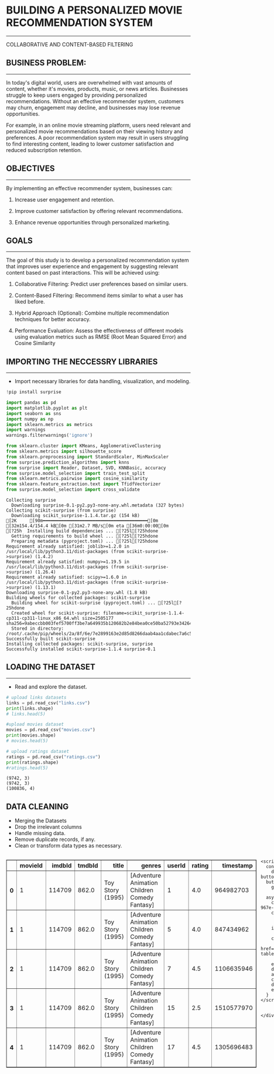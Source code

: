 # BUILDING A PERSONALIZED MOVIE RECOMMENDATION SYSTEM
---
COLLABORATIVE AND CONTENT-BASED FILTERING

## BUSINESS PROBLEM:
---


In today's digital world, users are overwhelmed with vast amounts of content, whether it's movies, products, music, or news articles. Businesses struggle to keep users engaged by providing personalized recommendations. Without an effective recommender system, customers may churn, engagement may decline, and businesses may lose revenue opportunities.


For example, in an online movie streaming platform, users need relevant and personalized movie recommendations based on their viewing history and preferences. A poor recommendation system may result in users struggling to find interesting content, leading to lower customer satisfaction and reduced subscription retention.

## OBJECTIVES
---


By implementing an effective recommender system, businesses can:

1. Increase user engagement and retention.

2. Improve customer satisfaction by offering relevant recommendations.

3. Enhance revenue opportunities through personalized marketing.



## GOALS
---

The goal of this study is to develop a personalized recommendation system that improves user experience and engagement by suggesting relevant content based on past interactions. This will be achieved using:

1. Collaborative Filtering: Predict user preferences based on similar users.

2. Content-Based Filtering: Recommend items similar to what a user has liked before.

3. Hybrid Approach (Optional): Combine multiple recommendation techniques for better accuracy.

4. Performance Evaluation: Assess the effectiveness of different models using evaluation metrics such as RMSE (Root Mean Squared Error) and Cosine Similarity

## IMPORTING THE NECCESSRY LIBRARIES
---

*  Import necessary libraries for data handling, visualization, and modeling.

```python
!pip install surprise

import pandas as pd
import matplotlib.pyplot as plt
import seaborn as sns
import numpy as np
import sklearn.metrics as metrics
import warnings
warnings.filterwarnings('ignore')

from sklearn.cluster import KMeans, AgglomerativeClustering
from sklearn.metrics import silhouette_score
from sklearn.preprocessing import StandardScaler, MinMaxScaler
from surprise.prediction_algorithms import knns
from surprise import Reader, Dataset, SVD, KNNBasic, accuracy
from surprise.model_selection import train_test_split
from sklearn.metrics.pairwise import cosine_similarity
from sklearn.feature_extraction.text import TfidfVectorizer
from surprise.model_selection import cross_validate
```

    Collecting surprise
      Downloading surprise-0.1-py2.py3-none-any.whl.metadata (327 bytes)
    Collecting scikit-surprise (from surprise)
      Downloading scikit_surprise-1.1.4.tar.gz (154 kB)
    [2K     [90m━━━━━━━━━━━━━━━━━━━━━━━━━━━━━━━━━━━━━━━━[0m [32m154.4/154.4 kB[0m [31m2.7 MB/s[0m eta [36m0:00:00[0m
    [?25h  Installing build dependencies ... [?25l[?25hdone
      Getting requirements to build wheel ... [?25l[?25hdone
      Preparing metadata (pyproject.toml) ... [?25l[?25hdone
    Requirement already satisfied: joblib>=1.2.0 in /usr/local/lib/python3.11/dist-packages (from scikit-surprise->surprise) (1.4.2)
    Requirement already satisfied: numpy>=1.19.5 in /usr/local/lib/python3.11/dist-packages (from scikit-surprise->surprise) (1.26.4)
    Requirement already satisfied: scipy>=1.6.0 in /usr/local/lib/python3.11/dist-packages (from scikit-surprise->surprise) (1.13.1)
    Downloading surprise-0.1-py2.py3-none-any.whl (1.8 kB)
    Building wheels for collected packages: scikit-surprise
      Building wheel for scikit-surprise (pyproject.toml) ... [?25l[?25hdone
      Created wheel for scikit-surprise: filename=scikit_surprise-1.1.4-cp311-cp311-linux_x86_64.whl size=2505177 sha256=9abeccbb003fef5700ff3be7a649935b120682b2e84bea0ce50ba52793e34264
      Stored in directory: /root/.cache/pip/wheels/2a/8f/6e/7e2899163e2d85d8266daab4aa1cdabec7a6c56f83c015b5af
    Successfully built scikit-surprise
    Installing collected packages: scikit-surprise, surprise
    Successfully installed scikit-surprise-1.1.4 surprise-0.1


## LOADING THE DATASET
---
*   Read and explore the dataset.



```python
# upload links datasets
links = pd.read_csv("links.csv")
print(links.shape)
# links.head(5)

#upload movies dataset
movies = pd.read_csv("movies.csv")
print(movies.shape)
# movies.head(5)

# upload ratings dataset
ratings = pd.read_csv("ratings.csv")
print(ratings.shape)
#ratings.head(5)

```

    (9742, 3)
    (9742, 3)
    (100836, 4)


## DATA CLEANING

*   Merging the Datasets
*   Drop the irrelevant columns
*   Handle missing data.
*   Remove duplicate records, if any.
*   Clean or transform data types as necessary.









  <div id="df-80172460-9415-4cec-967e-d6e28ce8ec9f" class="colab-df-container">
    <div>
<style scoped>
    .dataframe tbody tr th:only-of-type {
        vertical-align: middle;
    }

    .dataframe tbody tr th {
        vertical-align: top;
    }

    .dataframe thead th {
        text-align: right;
    }
</style>
<table border="1" class="dataframe">
  <thead>
    <tr style="text-align: right;">
      <th></th>
      <th>movieId</th>
      <th>imdbId</th>
      <th>tmdbId</th>
      <th>title</th>
      <th>genres</th>
      <th>userId</th>
      <th>rating</th>
      <th>timestamp</th>
    </tr>
  </thead>
  <tbody>
    <tr>
      <th>0</th>
      <td>1</td>
      <td>114709</td>
      <td>862.0</td>
      <td>Toy Story (1995)</td>
      <td>[Adventure Animation Children Comedy Fantasy]</td>
      <td>1</td>
      <td>4.0</td>
      <td>964982703</td>
    </tr>
    <tr>
      <th>1</th>
      <td>1</td>
      <td>114709</td>
      <td>862.0</td>
      <td>Toy Story (1995)</td>
      <td>[Adventure Animation Children Comedy Fantasy]</td>
      <td>5</td>
      <td>4.0</td>
      <td>847434962</td>
    </tr>
    <tr>
      <th>2</th>
      <td>1</td>
      <td>114709</td>
      <td>862.0</td>
      <td>Toy Story (1995)</td>
      <td>[Adventure Animation Children Comedy Fantasy]</td>
      <td>7</td>
      <td>4.5</td>
      <td>1106635946</td>
    </tr>
    <tr>
      <th>3</th>
      <td>1</td>
      <td>114709</td>
      <td>862.0</td>
      <td>Toy Story (1995)</td>
      <td>[Adventure Animation Children Comedy Fantasy]</td>
      <td>15</td>
      <td>2.5</td>
      <td>1510577970</td>
    </tr>
    <tr>
      <th>4</th>
      <td>1</td>
      <td>114709</td>
      <td>862.0</td>
      <td>Toy Story (1995)</td>
      <td>[Adventure Animation Children Comedy Fantasy]</td>
      <td>17</td>
      <td>4.5</td>
      <td>1305696483</td>
    </tr>
  </tbody>
</table>
</div>
    <div class="colab-df-buttons">

  <div class="colab-df-container">
    <button class="colab-df-convert" onclick="convertToInteractive('df-80172460-9415-4cec-967e-d6e28ce8ec9f')"
            title="Convert this dataframe to an interactive table."
            style="display:none;">

  <svg xmlns="http://www.w3.org/2000/svg" height="24px" viewBox="0 -960 960 960">
    <path d="M120-120v-720h720v720H120Zm60-500h600v-160H180v160Zm220 220h160v-160H400v160Zm0 220h160v-160H400v160ZM180-400h160v-160H180v160Zm440 0h160v-160H620v160ZM180-180h160v-160H180v160Zm440 0h160v-160H620v160Z"/>
  </svg>
    </button>

  <style>
    .colab-df-container {
      display:flex;
      gap: 12px;
    }

    .colab-df-convert {
      background-color: #E8F0FE;
      border: none;
      border-radius: 50%;
      cursor: pointer;
      display: none;
      fill: #1967D2;
      height: 32px;
      padding: 0 0 0 0;
      width: 32px;
    }

    .colab-df-convert:hover {
      background-color: #E2EBFA;
      box-shadow: 0px 1px 2px rgba(60, 64, 67, 0.3), 0px 1px 3px 1px rgba(60, 64, 67, 0.15);
      fill: #174EA6;
    }

    .colab-df-buttons div {
      margin-bottom: 4px;
    }

    [theme=dark] .colab-df-convert {
      background-color: #3B4455;
      fill: #D2E3FC;
    }

    [theme=dark] .colab-df-convert:hover {
      background-color: #434B5C;
      box-shadow: 0px 1px 3px 1px rgba(0, 0, 0, 0.15);
      filter: drop-shadow(0px 1px 2px rgba(0, 0, 0, 0.3));
      fill: #FFFFFF;
    }
  </style>

    <script>
      const buttonEl =
        document.querySelector('#df-80172460-9415-4cec-967e-d6e28ce8ec9f button.colab-df-convert');
      buttonEl.style.display =
        google.colab.kernel.accessAllowed ? 'block' : 'none';

      async function convertToInteractive(key) {
        const element = document.querySelector('#df-80172460-9415-4cec-967e-d6e28ce8ec9f');
        const dataTable =
          await google.colab.kernel.invokeFunction('convertToInteractive',
                                                    [key], {});
        if (!dataTable) return;

        const docLinkHtml = 'Like what you see? Visit the ' +
          '<a target="_blank" href=https://colab.research.google.com/notebooks/data_table.ipynb>data table notebook</a>'
          + ' to learn more about interactive tables.';
        element.innerHTML = '';
        dataTable['output_type'] = 'display_data';
        await google.colab.output.renderOutput(dataTable, element);
        const docLink = document.createElement('div');
        docLink.innerHTML = docLinkHtml;
        element.appendChild(docLink);
      }
    </script>
  </div>


<div id="df-dd83704b-1a71-4ee9-b32b-d84487e41935">
  <button class="colab-df-quickchart" onclick="quickchart('df-dd83704b-1a71-4ee9-b32b-d84487e41935')"
            title="Suggest charts"
            style="display:none;">

<svg xmlns="http://www.w3.org/2000/svg" height="24px"viewBox="0 0 24 24"
     width="24px">
    <g>
        <path d="M19 3H5c-1.1 0-2 .9-2 2v14c0 1.1.9 2 2 2h14c1.1 0 2-.9 2-2V5c0-1.1-.9-2-2-2zM9 17H7v-7h2v7zm4 0h-2V7h2v10zm4 0h-2v-4h2v4z"/>
    </g>
</svg>
  </button>

<style>
  .colab-df-quickchart {
      --bg-color: #E8F0FE;
      --fill-color: #1967D2;
      --hover-bg-color: #E2EBFA;
      --hover-fill-color: #174EA6;
      --disabled-fill-color: #AAA;
      --disabled-bg-color: #DDD;
  }

  [theme=dark] .colab-df-quickchart {
      --bg-color: #3B4455;
      --fill-color: #D2E3FC;
      --hover-bg-color: #434B5C;
      --hover-fill-color: #FFFFFF;
      --disabled-bg-color: #3B4455;
      --disabled-fill-color: #666;
  }

  .colab-df-quickchart {
    background-color: var(--bg-color);
    border: none;
    border-radius: 50%;
    cursor: pointer;
    display: none;
    fill: var(--fill-color);
    height: 32px;
    padding: 0;
    width: 32px;
  }

  .colab-df-quickchart:hover {
    background-color: var(--hover-bg-color);
    box-shadow: 0 1px 2px rgba(60, 64, 67, 0.3), 0 1px 3px 1px rgba(60, 64, 67, 0.15);
    fill: var(--button-hover-fill-color);
  }

  .colab-df-quickchart-complete:disabled,
  .colab-df-quickchart-complete:disabled:hover {
    background-color: var(--disabled-bg-color);
    fill: var(--disabled-fill-color);
    box-shadow: none;
  }

  .colab-df-spinner {
    border: 2px solid var(--fill-color);
    border-color: transparent;
    border-bottom-color: var(--fill-color);
    animation:
      spin 1s steps(1) infinite;
  }

  @keyframes spin {
    0% {
      border-color: transparent;
      border-bottom-color: var(--fill-color);
      border-left-color: var(--fill-color);
    }
    20% {
      border-color: transparent;
      border-left-color: var(--fill-color);
      border-top-color: var(--fill-color);
    }
    30% {
      border-color: transparent;
      border-left-color: var(--fill-color);
      border-top-color: var(--fill-color);
      border-right-color: var(--fill-color);
    }
    40% {
      border-color: transparent;
      border-right-color: var(--fill-color);
      border-top-color: var(--fill-color);
    }
    60% {
      border-color: transparent;
      border-right-color: var(--fill-color);
    }
    80% {
      border-color: transparent;
      border-right-color: var(--fill-color);
      border-bottom-color: var(--fill-color);
    }
    90% {
      border-color: transparent;
      border-bottom-color: var(--fill-color);
    }
  }
</style>

  <script>
    async function quickchart(key) {
      const quickchartButtonEl =
        document.querySelector('#' + key + ' button');
      quickchartButtonEl.disabled = true;  // To prevent multiple clicks.
      quickchartButtonEl.classList.add('colab-df-spinner');
      try {
        const charts = await google.colab.kernel.invokeFunction(
            'suggestCharts', [key], {});
      } catch (error) {
        console.error('Error during call to suggestCharts:', error);
      }
      quickchartButtonEl.classList.remove('colab-df-spinner');
      quickchartButtonEl.classList.add('colab-df-quickchart-complete');
    }
    (() => {
      let quickchartButtonEl =
        document.querySelector('#df-dd83704b-1a71-4ee9-b32b-d84487e41935 button');
      quickchartButtonEl.style.display =
        google.colab.kernel.accessAllowed ? 'block' : 'none';
    })();
  </script>
</div>

    </div>
  </div>





```python
# drop columns
links_movies_ratings.drop(["imdbId", "tmdbId", "timestamp"], axis=1, inplace=True)
links_movies_ratings.head(5)
```





  <div id="df-def3bdc1-0dca-4d99-8d5b-1c2a7177ff9e" class="colab-df-container">
    <div>
<style scoped>
    .dataframe tbody tr th:only-of-type {
        vertical-align: middle;
    }

    .dataframe tbody tr th {
        vertical-align: top;
    }

    .dataframe thead th {
        text-align: right;
    }
</style>
<table border="1" class="dataframe">
  <thead>
    <tr style="text-align: right;">
      <th></th>
      <th>movieId</th>
      <th>title</th>
      <th>genres</th>
      <th>userId</th>
      <th>rating</th>
    </tr>
  </thead>
  <tbody>
    <tr>
      <th>0</th>
      <td>1</td>
      <td>Toy Story (1995)</td>
      <td>[Adventure Animation Children Comedy Fantasy]</td>
      <td>1</td>
      <td>4.0</td>
    </tr>
    <tr>
      <th>1</th>
      <td>1</td>
      <td>Toy Story (1995)</td>
      <td>[Adventure Animation Children Comedy Fantasy]</td>
      <td>5</td>
      <td>4.0</td>
    </tr>
    <tr>
      <th>2</th>
      <td>1</td>
      <td>Toy Story (1995)</td>
      <td>[Adventure Animation Children Comedy Fantasy]</td>
      <td>7</td>
      <td>4.5</td>
    </tr>
    <tr>
      <th>3</th>
      <td>1</td>
      <td>Toy Story (1995)</td>
      <td>[Adventure Animation Children Comedy Fantasy]</td>
      <td>15</td>
      <td>2.5</td>
    </tr>
    <tr>
      <th>4</th>
      <td>1</td>
      <td>Toy Story (1995)</td>
      <td>[Adventure Animation Children Comedy Fantasy]</td>
      <td>17</td>
      <td>4.5</td>
    </tr>
  </tbody>
</table>
</div>
    <div class="colab-df-buttons">

  <div class="colab-df-container">
    <button class="colab-df-convert" onclick="convertToInteractive('df-def3bdc1-0dca-4d99-8d5b-1c2a7177ff9e')"
            title="Convert this dataframe to an interactive table."
            style="display:none;">

  <svg xmlns="http://www.w3.org/2000/svg" height="24px" viewBox="0 -960 960 960">
    <path d="M120-120v-720h720v720H120Zm60-500h600v-160H180v160Zm220 220h160v-160H400v160Zm0 220h160v-160H400v160ZM180-400h160v-160H180v160Zm440 0h160v-160H620v160ZM180-180h160v-160H180v160Zm440 0h160v-160H620v160Z"/>
  </svg>
    </button>

  <style>
    .colab-df-container {
      display:flex;
      gap: 12px;
    }

    .colab-df-convert {
      background-color: #E8F0FE;
      border: none;
      border-radius: 50%;
      cursor: pointer;
      display: none;
      fill: #1967D2;
      height: 32px;
      padding: 0 0 0 0;
      width: 32px;
    }

    .colab-df-convert:hover {
      background-color: #E2EBFA;
      box-shadow: 0px 1px 2px rgba(60, 64, 67, 0.3), 0px 1px 3px 1px rgba(60, 64, 67, 0.15);
      fill: #174EA6;
    }

    .colab-df-buttons div {
      margin-bottom: 4px;
    }

    [theme=dark] .colab-df-convert {
      background-color: #3B4455;
      fill: #D2E3FC;
    }

    [theme=dark] .colab-df-convert:hover {
      background-color: #434B5C;
      box-shadow: 0px 1px 3px 1px rgba(0, 0, 0, 0.15);
      filter: drop-shadow(0px 1px 2px rgba(0, 0, 0, 0.3));
      fill: #FFFFFF;
    }
  </style>

    <script>
      const buttonEl =
        document.querySelector('#df-def3bdc1-0dca-4d99-8d5b-1c2a7177ff9e button.colab-df-convert');
      buttonEl.style.display =
        google.colab.kernel.accessAllowed ? 'block' : 'none';

      async function convertToInteractive(key) {
        const element = document.querySelector('#df-def3bdc1-0dca-4d99-8d5b-1c2a7177ff9e');
        const dataTable =
          await google.colab.kernel.invokeFunction('convertToInteractive',
                                                    [key], {});
        if (!dataTable) return;

        const docLinkHtml = 'Like what you see? Visit the ' +
          '<a target="_blank" href=https://colab.research.google.com/notebooks/data_table.ipynb>data table notebook</a>'
          + ' to learn more about interactive tables.';
        element.innerHTML = '';
        dataTable['output_type'] = 'display_data';
        await google.colab.output.renderOutput(dataTable, element);
        const docLink = document.createElement('div');
        docLink.innerHTML = docLinkHtml;
        element.appendChild(docLink);
      }
    </script>
  </div>


<div id="df-0b810c3c-c900-4255-8c2e-05a25d5690f5">
  <button class="colab-df-quickchart" onclick="quickchart('df-0b810c3c-c900-4255-8c2e-05a25d5690f5')"
            title="Suggest charts"
            style="display:none;">

<svg xmlns="http://www.w3.org/2000/svg" height="24px"viewBox="0 0 24 24"
     width="24px">
    <g>
        <path d="M19 3H5c-1.1 0-2 .9-2 2v14c0 1.1.9 2 2 2h14c1.1 0 2-.9 2-2V5c0-1.1-.9-2-2-2zM9 17H7v-7h2v7zm4 0h-2V7h2v10zm4 0h-2v-4h2v4z"/>
    </g>
</svg>
  </button>

<style>
  .colab-df-quickchart {
      --bg-color: #E8F0FE;
      --fill-color: #1967D2;
      --hover-bg-color: #E2EBFA;
      --hover-fill-color: #174EA6;
      --disabled-fill-color: #AAA;
      --disabled-bg-color: #DDD;
  }

  [theme=dark] .colab-df-quickchart {
      --bg-color: #3B4455;
      --fill-color: #D2E3FC;
      --hover-bg-color: #434B5C;
      --hover-fill-color: #FFFFFF;
      --disabled-bg-color: #3B4455;
      --disabled-fill-color: #666;
  }

  .colab-df-quickchart {
    background-color: var(--bg-color);
    border: none;
    border-radius: 50%;
    cursor: pointer;
    display: none;
    fill: var(--fill-color);
    height: 32px;
    padding: 0;
    width: 32px;
  }

  .colab-df-quickchart:hover {
    background-color: var(--hover-bg-color);
    box-shadow: 0 1px 2px rgba(60, 64, 67, 0.3), 0 1px 3px 1px rgba(60, 64, 67, 0.15);
    fill: var(--button-hover-fill-color);
  }

  .colab-df-quickchart-complete:disabled,
  .colab-df-quickchart-complete:disabled:hover {
    background-color: var(--disabled-bg-color);
    fill: var(--disabled-fill-color);
    box-shadow: none;
  }

  .colab-df-spinner {
    border: 2px solid var(--fill-color);
    border-color: transparent;
    border-bottom-color: var(--fill-color);
    animation:
      spin 1s steps(1) infinite;
  }

  @keyframes spin {
    0% {
      border-color: transparent;
      border-bottom-color: var(--fill-color);
      border-left-color: var(--fill-color);
    }
    20% {
      border-color: transparent;
      border-left-color: var(--fill-color);
      border-top-color: var(--fill-color);
    }
    30% {
      border-color: transparent;
      border-left-color: var(--fill-color);
      border-top-color: var(--fill-color);
      border-right-color: var(--fill-color);
    }
    40% {
      border-color: transparent;
      border-right-color: var(--fill-color);
      border-top-color: var(--fill-color);
    }
    60% {
      border-color: transparent;
      border-right-color: var(--fill-color);
    }
    80% {
      border-color: transparent;
      border-right-color: var(--fill-color);
      border-bottom-color: var(--fill-color);
    }
    90% {
      border-color: transparent;
      border-bottom-color: var(--fill-color);
    }
  }
</style>

  <script>
    async function quickchart(key) {
      const quickchartButtonEl =
        document.querySelector('#' + key + ' button');
      quickchartButtonEl.disabled = true;  // To prevent multiple clicks.
      quickchartButtonEl.classList.add('colab-df-spinner');
      try {
        const charts = await google.colab.kernel.invokeFunction(
            'suggestCharts', [key], {});
      } catch (error) {
        console.error('Error during call to suggestCharts:', error);
      }
      quickchartButtonEl.classList.remove('colab-df-spinner');
      quickchartButtonEl.classList.add('colab-df-quickchart-complete');
    }
    (() => {
      let quickchartButtonEl =
        document.querySelector('#df-0b810c3c-c900-4255-8c2e-05a25d5690f5 button');
      quickchartButtonEl.style.display =
        google.colab.kernel.accessAllowed ? 'block' : 'none';
    })();
  </script>
</div>

    </div>
  </div>





```python
# handle missing value
links_movies_ratings.dropna(inplace=True)
links_movies_ratings.isnull().sum()
```




<div>
<style scoped>
    .dataframe tbody tr th:only-of-type {
        vertical-align: middle;
    }

    .dataframe tbody tr th {
        vertical-align: top;
    }

    .dataframe thead th {
        text-align: right;
    }
</style>
<table border="1" class="dataframe">
  <thead>
    <tr style="text-align: right;">
      <th></th>
      <th>0</th>
    </tr>
  </thead>
  <tbody>
    <tr>
      <th>movieId</th>
      <td>0</td>
    </tr>
    <tr>
      <th>title</th>
      <td>0</td>
    </tr>
    <tr>
      <th>genres</th>
      <td>0</td>
    </tr>
    <tr>
      <th>userId</th>
      <td>0</td>
    </tr>
    <tr>
      <th>rating</th>
      <td>0</td>
    </tr>
  </tbody>
</table>
</div><br><label><b>dtype:</b> int64</label>



## DATA PREPROSSESSING

> This is conducted in order to transform raw data into a structured format suitable for machine learning models.

*   Extracting year from movie titles.
*   Converting Data into Model-Specific Format
*   Splitting Data for Training & Testing







```python
# Extract year from movie title
links_movies_ratings['year'] = links_movies_ratings['title'].str.extract(r'\((\d{4})\)').astype(float)

# Remove the year from the title column
links_movies_ratings['title'] = links_movies_ratings['title'].str.replace(r'\s*\(\d{4}\)', '', regex=True)

# Display the updated dataframe
links_movies_ratings.head()

```





  <div id="df-40a32790-e9d2-49c2-b6ea-0865e3604c29" class="colab-df-container">
    <div>
<style scoped>
    .dataframe tbody tr th:only-of-type {
        vertical-align: middle;
    }

    .dataframe tbody tr th {
        vertical-align: top;
    }

    .dataframe thead th {
        text-align: right;
    }
</style>
<table border="1" class="dataframe">
  <thead>
    <tr style="text-align: right;">
      <th></th>
      <th>movieId</th>
      <th>title</th>
      <th>genres</th>
      <th>userId</th>
      <th>rating</th>
      <th>year</th>
    </tr>
  </thead>
  <tbody>
    <tr>
      <th>0</th>
      <td>1</td>
      <td>Toy Story</td>
      <td>[Adventure Animation Children Comedy Fantasy]</td>
      <td>1</td>
      <td>4.0</td>
      <td>1995.0</td>
    </tr>
    <tr>
      <th>1</th>
      <td>1</td>
      <td>Toy Story</td>
      <td>[Adventure Animation Children Comedy Fantasy]</td>
      <td>5</td>
      <td>4.0</td>
      <td>1995.0</td>
    </tr>
    <tr>
      <th>2</th>
      <td>1</td>
      <td>Toy Story</td>
      <td>[Adventure Animation Children Comedy Fantasy]</td>
      <td>7</td>
      <td>4.5</td>
      <td>1995.0</td>
    </tr>
    <tr>
      <th>3</th>
      <td>1</td>
      <td>Toy Story</td>
      <td>[Adventure Animation Children Comedy Fantasy]</td>
      <td>15</td>
      <td>2.5</td>
      <td>1995.0</td>
    </tr>
    <tr>
      <th>4</th>
      <td>1</td>
      <td>Toy Story</td>
      <td>[Adventure Animation Children Comedy Fantasy]</td>
      <td>17</td>
      <td>4.5</td>
      <td>1995.0</td>
    </tr>
  </tbody>
</table>
</div>
    <div class="colab-df-buttons">

  <div class="colab-df-container">
    <button class="colab-df-convert" onclick="convertToInteractive('df-40a32790-e9d2-49c2-b6ea-0865e3604c29')"
            title="Convert this dataframe to an interactive table."
            style="display:none;">

  <svg xmlns="http://www.w3.org/2000/svg" height="24px" viewBox="0 -960 960 960">
    <path d="M120-120v-720h720v720H120Zm60-500h600v-160H180v160Zm220 220h160v-160H400v160Zm0 220h160v-160H400v160ZM180-400h160v-160H180v160Zm440 0h160v-160H620v160ZM180-180h160v-160H180v160Zm440 0h160v-160H620v160Z"/>
  </svg>
    </button>

  <style>
    .colab-df-container {
      display:flex;
      gap: 12px;
    }

    .colab-df-convert {
      background-color: #E8F0FE;
      border: none;
      border-radius: 50%;
      cursor: pointer;
      display: none;
      fill: #1967D2;
      height: 32px;
      padding: 0 0 0 0;
      width: 32px;
    }

    .colab-df-convert:hover {
      background-color: #E2EBFA;
      box-shadow: 0px 1px 2px rgba(60, 64, 67, 0.3), 0px 1px 3px 1px rgba(60, 64, 67, 0.15);
      fill: #174EA6;
    }

    .colab-df-buttons div {
      margin-bottom: 4px;
    }

    [theme=dark] .colab-df-convert {
      background-color: #3B4455;
      fill: #D2E3FC;
    }

    [theme=dark] .colab-df-convert:hover {
      background-color: #434B5C;
      box-shadow: 0px 1px 3px 1px rgba(0, 0, 0, 0.15);
      filter: drop-shadow(0px 1px 2px rgba(0, 0, 0, 0.3));
      fill: #FFFFFF;
    }
  </style>

    <script>
      const buttonEl =
        document.querySelector('#df-40a32790-e9d2-49c2-b6ea-0865e3604c29 button.colab-df-convert');
      buttonEl.style.display =
        google.colab.kernel.accessAllowed ? 'block' : 'none';

      async function convertToInteractive(key) {
        const element = document.querySelector('#df-40a32790-e9d2-49c2-b6ea-0865e3604c29');
        const dataTable =
          await google.colab.kernel.invokeFunction('convertToInteractive',
                                                    [key], {});
        if (!dataTable) return;

        const docLinkHtml = 'Like what you see? Visit the ' +
          '<a target="_blank" href=https://colab.research.google.com/notebooks/data_table.ipynb>data table notebook</a>'
          + ' to learn more about interactive tables.';
        element.innerHTML = '';
        dataTable['output_type'] = 'display_data';
        await google.colab.output.renderOutput(dataTable, element);
        const docLink = document.createElement('div');
        docLink.innerHTML = docLinkHtml;
        element.appendChild(docLink);
      }
    </script>
  </div>


<div id="df-a4f48d6d-ed8b-45cc-86d4-80dda76b3bb4">
  <button class="colab-df-quickchart" onclick="quickchart('df-a4f48d6d-ed8b-45cc-86d4-80dda76b3bb4')"
            title="Suggest charts"
            style="display:none;">

<svg xmlns="http://www.w3.org/2000/svg" height="24px"viewBox="0 0 24 24"
     width="24px">
    <g>
        <path d="M19 3H5c-1.1 0-2 .9-2 2v14c0 1.1.9 2 2 2h14c1.1 0 2-.9 2-2V5c0-1.1-.9-2-2-2zM9 17H7v-7h2v7zm4 0h-2V7h2v10zm4 0h-2v-4h2v4z"/>
    </g>
</svg>
  </button>

<style>
  .colab-df-quickchart {
      --bg-color: #E8F0FE;
      --fill-color: #1967D2;
      --hover-bg-color: #E2EBFA;
      --hover-fill-color: #174EA6;
      --disabled-fill-color: #AAA;
      --disabled-bg-color: #DDD;
  }

  [theme=dark] .colab-df-quickchart {
      --bg-color: #3B4455;
      --fill-color: #D2E3FC;
      --hover-bg-color: #434B5C;
      --hover-fill-color: #FFFFFF;
      --disabled-bg-color: #3B4455;
      --disabled-fill-color: #666;
  }

  .colab-df-quickchart {
    background-color: var(--bg-color);
    border: none;
    border-radius: 50%;
    cursor: pointer;
    display: none;
    fill: var(--fill-color);
    height: 32px;
    padding: 0;
    width: 32px;
  }

  .colab-df-quickchart:hover {
    background-color: var(--hover-bg-color);
    box-shadow: 0 1px 2px rgba(60, 64, 67, 0.3), 0 1px 3px 1px rgba(60, 64, 67, 0.15);
    fill: var(--button-hover-fill-color);
  }

  .colab-df-quickchart-complete:disabled,
  .colab-df-quickchart-complete:disabled:hover {
    background-color: var(--disabled-bg-color);
    fill: var(--disabled-fill-color);
    box-shadow: none;
  }

  .colab-df-spinner {
    border: 2px solid var(--fill-color);
    border-color: transparent;
    border-bottom-color: var(--fill-color);
    animation:
      spin 1s steps(1) infinite;
  }

  @keyframes spin {
    0% {
      border-color: transparent;
      border-bottom-color: var(--fill-color);
      border-left-color: var(--fill-color);
    }
    20% {
      border-color: transparent;
      border-left-color: var(--fill-color);
      border-top-color: var(--fill-color);
    }
    30% {
      border-color: transparent;
      border-left-color: var(--fill-color);
      border-top-color: var(--fill-color);
      border-right-color: var(--fill-color);
    }
    40% {
      border-color: transparent;
      border-right-color: var(--fill-color);
      border-top-color: var(--fill-color);
    }
    60% {
      border-color: transparent;
      border-right-color: var(--fill-color);
    }
    80% {
      border-color: transparent;
      border-right-color: var(--fill-color);
      border-bottom-color: var(--fill-color);
    }
    90% {
      border-color: transparent;
      border-bottom-color: var(--fill-color);
    }
  }
</style>

  <script>
    async function quickchart(key) {
      const quickchartButtonEl =
        document.querySelector('#' + key + ' button');
      quickchartButtonEl.disabled = true;  // To prevent multiple clicks.
      quickchartButtonEl.classList.add('colab-df-spinner');
      try {
        const charts = await google.colab.kernel.invokeFunction(
            'suggestCharts', [key], {});
      } catch (error) {
        console.error('Error during call to suggestCharts:', error);
      }
      quickchartButtonEl.classList.remove('colab-df-spinner');
      quickchartButtonEl.classList.add('colab-df-quickchart-complete');
    }
    (() => {
      let quickchartButtonEl =
        document.querySelector('#df-a4f48d6d-ed8b-45cc-86d4-80dda76b3bb4 button');
      quickchartButtonEl.style.display =
        google.colab.kernel.accessAllowed ? 'block' : 'none';
    })();
  </script>
</div>

    </div>
  </div>




Pipeline


```python
# Data Preprocessing Pipeline
def preprocess_movies(movies_df):
    links_movies_ratings['genres'] = links_movies_ratings['genres'].str.replace('|', ' ')
    vectorizer = TfidfVectorizer(stop_words='english')
    genre_matrix = vectorizer.fit_transform(links_movies_ratings['genres'])
    return genre_matrix

movies_tfidf_matrix = preprocess_movies(movies)
print(movies_tfidf_matrix.shape)
print(" ")
print("There are 9742 movies in the dataset.")
print("There are 23 unique genre-related words in the dataset (after processing).")
```


    ---------------------------------------------------------------------------

    AttributeError                            Traceback (most recent call last)

    <ipython-input-90-653a5c4a30cc> in <cell line: 0>()
          6     return genre_matrix
          7 
    ----> 8 movies_tfidf_matrix = preprocess_movies(movies)
          9 print(movies_tfidf_matrix.shape)
         10 print(" ")


    <ipython-input-90-653a5c4a30cc> in preprocess_movies(movies_df)
          3     links_movies_ratings['genres'] = links_movies_ratings['genres'].str.replace('|', ' ')
          4     vectorizer = TfidfVectorizer(stop_words='english')
    ----> 5     genre_matrix = vectorizer.fit_transform(links_movies_ratings['genres'])
          6     return genre_matrix
          7 


    /usr/local/lib/python3.11/dist-packages/sklearn/feature_extraction/text.py in fit_transform(self, raw_documents, y)
       2102             sublinear_tf=self.sublinear_tf,
       2103         )
    -> 2104         X = super().fit_transform(raw_documents)
       2105         self._tfidf.fit(X)
       2106         # X is already a transformed view of raw_documents so


    /usr/local/lib/python3.11/dist-packages/sklearn/base.py in wrapper(estimator, *args, **kwargs)
       1387                 )
       1388             ):
    -> 1389                 return fit_method(estimator, *args, **kwargs)
       1390 
       1391         return wrapper


    /usr/local/lib/python3.11/dist-packages/sklearn/feature_extraction/text.py in fit_transform(self, raw_documents, y)
       1374                     break
       1375 
    -> 1376         vocabulary, X = self._count_vocab(raw_documents, self.fixed_vocabulary_)
       1377 
       1378         if self.binary:


    /usr/local/lib/python3.11/dist-packages/sklearn/feature_extraction/text.py in _count_vocab(self, raw_documents, fixed_vocab)
       1261         for doc in raw_documents:
       1262             feature_counter = {}
    -> 1263             for feature in analyze(doc):
       1264                 try:
       1265                     feature_idx = vocabulary[feature]


    /usr/local/lib/python3.11/dist-packages/sklearn/feature_extraction/text.py in _analyze(doc, analyzer, tokenizer, ngrams, preprocessor, decoder, stop_words)
        102     else:
        103         if preprocessor is not None:
    --> 104             doc = preprocessor(doc)
        105         if tokenizer is not None:
        106             doc = tokenizer(doc)


    /usr/local/lib/python3.11/dist-packages/sklearn/feature_extraction/text.py in _preprocess(doc, accent_function, lower)
         60     """
         61     if lower:
    ---> 62         doc = doc.lower()
         63     if accent_function is not None:
         64         doc = accent_function(doc)


    AttributeError: 'float' object has no attribute 'lower'


Split and Train the Data


```python
# Split the dataset into training and testing set
trainset, testset = train_test_split(data, test_size=0.25, random_state=42)
```

## EXPLORATORY DATA ANALYSIS (EDA)

*   Basic statistics.
*   Data visualization.



###  1.Rating


```python
# EDA for rating: plot histogram
plt.figure(figsize=(8, 6))
sns.histplot(links_movies_ratings['rating'], bins=20, kde=True)
plt.title('Distribution of Ratings')
plt.xlabel('Rating')
plt.ylabel('Count')
plt.show()
```


    
![png](output_18_0.png)
    


**EXPLANATION**

> The Histogram shows that majority of the movies are rated 4 while very few had a rating of 1.


> The distribution is skewed towards higher ratings, with the highest frequency at Rating 4.

> As the ratings increase from 1 to 5, the number of counts increases too, showing that more movies received higher ratings.


> This pattern suggests that, in this dataset, movies are more likely to receive higher ratings than lower ones.














### 2.Genre:


```python
# Each movie can have multiple genres separated by '|'. We need to split them.

# Create a copy of the dataframe to explode genres
df_genre = links_movies_ratings.copy()
# Replace '(no genres listed)' with NaN maybe
# Split genres by '|'
df_genre['genres'] = df_genre['genres'].fillna('')
df_genre = df_genre.assign(genre = df_genre['genres'].str.split('\|'))


# Explode to have one genre per row
df_exploded = df_genre.explode('genre')

# Count per genre overall
genre_counts = df_exploded['genre'].value_counts().reset_index()
genre_counts.columns = ['genre', 'count']

# Plot genre counts
plt.figure(figsize=(15, 8))
sns.barplot(data=genre_counts, x='genre', y='count')
plt.title('Counts of Movies by Genre')
plt.xlabel('Genre')
plt.ylabel('Count')
plt.xticks(rotation=55)
plt.show()
print(" ")
print("This means Drama is the most common genre in the dataset, followed by Comedy and Action")
```


    
![png](output_21_0.png)
    


     
    This means Drama is the most common genre in the dataset, followed by Comedy and Action


**EXPLANATION**

> Drama is the most frequent genre, with over 40,000 movies. It is followed closely by Comedy and Action, which also have large counts. Genres such as Thriller, Adventure, and Romance appear in the middle range, with counts significantly lower than Drama but still in the high teens to low 20,000s



> On the other end of the spectrum, genres like Western, Documentary, and Film-Noir are much less frequent, with counts well under 5,000.




### 3.Rating by Title


```python
# Rating group by title
avg_rating_title = links_movies_ratings.groupby('title')['rating'].mean().reset_index()
avg_rating_title = avg_rating_title.sort_values('rating', ascending=False)
print('Average rating per title:')
print(avg_rating_title.head(10))
print(" ")
print("The top 5 Most rated movies are Hollywood Chainsaw Hookers, Calcium Kid,Chinese Puzzle (Casse-tête chinois), Raise Your Voice and Rain")
print(" ")
print(avg_rating_title.tail(10))
print("The Least rated movies are Indestructible Man,Yongary: Monster from the Deep,  Don't Look Now, Superfast! and Anaconda: The Offspring")
```

    Average rating per title:
                                               title  rating
    3863                  Hollywood Chainsaw Hookers     5.0
    1473                            Calcium Kid, The     5.0
    1692         Chinese Puzzle (Casse-tête chinois)     5.0
    6742                            Raise Your Voice     5.0
    6738                                        Rain     5.0
    6727                                   Radio Day     5.0
    8463                          Thousand Clowns, A     5.0
    4013                           Hunting Elephants     5.0
    1183                              Blue Planet II     5.0
    760   Ballad of Narayama, The (Narayama bushiko)     5.0
     
    The top 5 Most rated movies are Hollywood Chainsaw Hookers, Calcium Kid,Chinese Puzzle (Casse-tête chinois), Raise Your Voice and Rain
     
                                       title  rating
    4865              Leprechaun 4: In Space     0.5
    7515                             Skyline     0.5
    7099  Rust and Bone (De rouille et d'os)     0.5
    7965                            Survivor     0.5
    4953                           Lionheart     0.5
    457              Anaconda: The Offspring     0.5
    7945                          Superfast!     0.5
    2414                      Don't Look Now     0.5
    9369      Yongary: Monster from the Deep     0.5
    4212                  Indestructible Man     0.5
    The Least rated movies are Indestructible Man,Yongary: Monster from the Deep,  Don't Look Now, Superfast! and Anaconda: The Offspring


### 4.Rating per Genre


```python
# calculate average rating per genre
avg_rating_genre = df_exploded.groupby('genre')['rating'].mean().reset_index()
avg_rating_genre = avg_rating_genre.sort_values('rating', ascending=False)
print('Average rating per genre:')
print(avg_rating_genre)
```

    Average rating per genre:
                     genre    rating
    10           Film-Noir  3.920115
    18                 War  3.808294
    7          Documentary  3.797785
    6                Crime  3.658294
    8                Drama  3.656184
    14             Mystery  3.632460
    3            Animation  3.629937
    12                IMAX  3.618335
    19             Western  3.583938
    13             Musical  3.563678
    2            Adventure  3.508609
    15             Romance  3.506511
    17            Thriller  3.493706
    9              Fantasy  3.491001
    0   (no genres listed)  3.489362
    16              Sci-Fi  3.455721
    1               Action  3.447984
    4             Children  3.412956
    5               Comedy  3.384721
    11              Horror  3.258195


## BUILD THE RECOMMENDER SYSTEM


### A. Collaborative Filtering Using Surprise


```python
# Converting Data into Model-Specific Format
# For Surprise Library (Collaborative Filtering Model):

# Define the rating scale
reader = Reader(rating_scale=(0.5, 5.0))

# Load data into Surprise Dataset
data = Dataset.load_from_df(links_movies_ratings[['userId', 'movieId', 'rating']], reader)

# Load dataset into Surprise format
reader = Reader(rating_scale=(0.5, 5.0))
data = Dataset.load_from_df(links_movies_ratings[['userId', 'movieId', 'rating']], reader)

# Train model using SVD
model = SVD()
# Import cross_validate from surprise.model_selection

cross_validate(model, data, cv=5, verbose=True)
```

    Evaluating RMSE, MAE of algorithm SVD on 5 split(s).
    
                      Fold 1  Fold 2  Fold 3  Fold 4  Fold 5  Mean    Std     
    RMSE (testset)    0.8748  0.8701  0.8726  0.8760  0.8713  0.8729  0.0022  
    MAE (testset)     0.6715  0.6650  0.6728  0.6723  0.6699  0.6703  0.0028  
    Fit time          1.56    1.59    1.59    1.57    1.57    1.57    0.01    
    Test time         0.10    0.10    0.10    0.10    0.35    0.15    0.10    





    {'test_rmse': array([0.87477704, 0.87005596, 0.87260726, 0.87595396, 0.87131472]),
     'test_mae': array([0.67153269, 0.66500372, 0.67275003, 0.67231687, 0.66986281]),
     'fit_time': (1.5587129592895508,
      1.5860569477081299,
      1.5892562866210938,
      1.5710761547088623,
      1.5672359466552734),
     'test_time': (0.10378479957580566,
      0.10296154022216797,
      0.10126829147338867,
      0.10281133651733398,
      0.346189022064209)}




```python
# Train a basic SVD model on the training set
algo = SVD(random_state=42)
algo.fit(trainset)

# Predict on the testset
predictions = algo.test(testset)

# Compute and print RMSE
rmse = accuracy.rmse(predictions)

print('RMSE on test set:', rmse)
print('Number of predictions:', len(predictions))
```

    RMSE: 0.8745
    RMSE on test set: 0.8744981021934208
    Number of predictions: 25209


### B. Content-Based Filtering (Using Cosine Similarity)


```python
# Convert movie genres into a TF-IDF matrix
tfidf = TfidfVectorizer(stop_words="english")
tfidf_matrix = tfidf.fit_transform(movies['genres'].fillna(""))

# Compute cosine similarity
cosine_sim = cosine_similarity(tfidf_matrix, tfidf_matrix)

# Function to recommend movies
def recommend(movie_title, num_recommendations=5):
    idx = movies[movies['title'] == movie_title].index[0]
    scores = list(enumerate(cosine_sim[idx]))
    scores = sorted(scores, key=lambda x: x[1], reverse=True)
    recommended_movie_indices = [i[0] for i in scores[1:num_recommendations+1]]
    return movies.iloc[recommended_movie_indices]['title']

# Example recommendation
recommend("Toy Story (1995)")

```


    ---------------------------------------------------------------------------

    ValueError                                Traceback (most recent call last)

    <ipython-input-93-a6c79dd31d18> in <cell line: 0>()
          1 # Convert movie genres into a TF-IDF matrix
          2 tfidf = TfidfVectorizer(stop_words="english")
    ----> 3 tfidf_matrix = tfidf.fit_transform(movies['genres'].fillna(""))
          4 
          5 # Compute cosine similarity


    /usr/local/lib/python3.11/dist-packages/sklearn/feature_extraction/text.py in fit_transform(self, raw_documents, y)
       2102             sublinear_tf=self.sublinear_tf,
       2103         )
    -> 2104         X = super().fit_transform(raw_documents)
       2105         self._tfidf.fit(X)
       2106         # X is already a transformed view of raw_documents so


    /usr/local/lib/python3.11/dist-packages/sklearn/base.py in wrapper(estimator, *args, **kwargs)
       1387                 )
       1388             ):
    -> 1389                 return fit_method(estimator, *args, **kwargs)
       1390 
       1391         return wrapper


    /usr/local/lib/python3.11/dist-packages/sklearn/feature_extraction/text.py in fit_transform(self, raw_documents, y)
       1374                     break
       1375 
    -> 1376         vocabulary, X = self._count_vocab(raw_documents, self.fixed_vocabulary_)
       1377 
       1378         if self.binary:


    /usr/local/lib/python3.11/dist-packages/sklearn/feature_extraction/text.py in _count_vocab(self, raw_documents, fixed_vocab)
       1280             vocabulary = dict(vocabulary)
       1281             if not vocabulary:
    -> 1282                 raise ValueError(
       1283                     "empty vocabulary; perhaps the documents only contain stop words"
       1284                 )


    ValueError: empty vocabulary; perhaps the documents only contain stop words


## MODEL EVALUATION


```python
# Define similarity options
sim_options = {
    'name': 'cosine',  # Use cosine similarity to measure the similarity between items
    'user_based': False  # Set to False for item-based filtering (True would be for user-based filtering)
}

# Build the model using the KNNBasic algorithm
item_cf_model = KNNBasic(sim_options=sim_options)

# Train the model on the training set
item_cf_model.fit(trainset)
```

    Computing the cosine similarity matrix...
    Done computing similarity matrix.





    <surprise.prediction_algorithms.knns.KNNBasic at 0x7c4873d0ff10>




```python
trainset, testset = train_test_split(data, test_size=0.2)
model.fit(trainset)
predictions = model.test(testset)

# Compute RMSE
rmse = accuracy.rmse(predictions)
print('RMSE:', rmse)

```

    RMSE: 0.8639
    RMSE: 0.8638545783772473


## MAKING A PREDICTION


```python
sim_cosine = {"name": "cosine", "user_based": False}
basic_cosine = knns.KNNBasic(sim_options=sim_cosine)
basic_cosine.fit(trainset)
predictions = basic_cosine.test(testset)
print(accuracy.rmse(predictions))
```

    Computing the cosine similarity matrix...
    Done computing similarity matrix.
    RMSE: 0.9717
    0.9716548174439473



Predict ratings for a user-movie pair.


```python
user_id = 1
movie_id = 9745
predicted_rating = model.predict(user_id, movie_id)
print(f"Predicted rating: {predicted_rating.est}")
```

    Predicted rating: 4.187465617028602



```python
user_id = 1
movie_id = 50
predicted_rating = model.predict(user_id, movie_id)
print(f"Predicted rating: {predicted_rating.est}")

```

    Predicted rating: 5.0



```python
# Define movie titles
movie_title_1 = "Avenger"
movie_title_2 = "Ex Drummer"

# Find the movie IDs for the given titles from the combined DataFrame
movie_id_1 =links_movies_ratings[links_movies_ratings['title'].str.contains(movie_title_1, case=False, na=False)]['movieId'].values
movie_id_2 = links_movies_ratings[links_movies_ratings['title'].str.contains(movie_title_2, case=False, na=False)]['movieId'].values

# Check if the movie titles were found
if len(movie_id_1) > 0:
    rating_1 = links_movies_ratings[links_movies_ratings['movieId'] == movie_id_1[0]]['rating'].values[0]
    print(f"Movie: {movie_title_1}, Rating: {rating_1}")
else:
    print(f"Movie '{movie_title_1}' not found.")

if len(movie_id_2) > 0:
    rating_2 = links_movies_ratings[links_movies_ratings['movieId'] == movie_id_2[0]]['rating'].values[0]
    print(f"Movie: {movie_title_2}, Rating: {rating_2}")
else:
    print(f"Movie '{movie_title_2}' not found.")

```

    Movie: Avenger, Rating: 3.0
    Movie: Ex Drummer, Rating: 5.0


## MAKE RECOMMENDATION BASED ON A MOVIE TITLE


```python
def get_similar_movies(movie_title, model, trainset, movies_df, top_n=5):
    # Find the movie ID for the given title
    movie_id = movies_df[movies_df['title'].str.contains(movie_title, case=False, na=False)]['movieId'].values

    # Convert the movieId to an internal ID used by Surprise (trainset)
    movie_inner_id = trainset.to_inner_iid(movie_id[0])

    # Get the top N most similar movies using the KNN model's get_neighbors function
    neighbors = model.get_neighbors(movie_inner_id, k=top_n)

    # Map internal IDs back to movie titles
    similar_titles = [(movies_df[movies_df['movieId'] == int(trainset.to_raw_iid(neighbor))]['title'].values[0])
                      for neighbor in neighbors]

    return similar_titles

# Example usage
recommend("Toy Story", 5)
```




<div>
<style scoped>
    .dataframe tbody tr th:only-of-type {
        vertical-align: middle;
    }

    .dataframe tbody tr th {
        vertical-align: top;
    }

    .dataframe thead th {
        text-align: right;
    }
</style>
<table border="1" class="dataframe">
  <thead>
    <tr style="text-align: right;">
      <th></th>
      <th>title</th>
    </tr>
  </thead>
  <tbody>
    <tr>
      <th>1706</th>
      <td>Antz (1998)</td>
    </tr>
    <tr>
      <th>2355</th>
      <td>Toy Story 2 (1999)</td>
    </tr>
    <tr>
      <th>2809</th>
      <td>Adventures of Rocky and Bullwinkle, The (2000)</td>
    </tr>
    <tr>
      <th>3000</th>
      <td>Emperor's New Groove, The (2000)</td>
    </tr>
    <tr>
      <th>3568</th>
      <td>Monsters, Inc. (2001)</td>
    </tr>
  </tbody>
</table>
</div><br><label><b>dtype:</b> object</label>




```python
# Movie title input
movie_title = "Shooter"

# Get the top 5 similar movies
recommended_movies = get_similar_movies(movie_title, item_cf_model, trainset, links_movies_ratings, top_n=5)

# Print the recommended movies (only titles)
if isinstance(recommended_movies, list):
    print(f"Top 5 similar movies to '{movie_title}':")
    for movie in recommended_movies:
        print(movie)
else:
    print(recommended_movies)
```

    Top 5 similar movies to 'Shooter':
    Sum of All Fears, The (2002)
    Working Girl (1988)
    A Million Ways to Die in the West (2014)
    Enough (2002)
    Mothman Prophecies, The (2002)



```python
# Movie title input
movie_title = "Hollywood Chainsaw Hookers"

# Get the top 5 similar movies
recommended_movies = get_similar_movies(movie_title, item_cf_model, trainset, links_movies_ratings, top_n=5)

# Print the recommended movies (only titles)
if isinstance(recommended_movies, list):
    print(f"Top 5 similar movies to '{movie_title}':")
    for movie in recommended_movies:
        print(movie)
else:
    print(recommended_movies)

```

    Top 5 similar movies to 'Hollywood Chainsaw Hookers':
    Ferris Bueller's Day Off (1986)
    My Big Fat Greek Wedding (2002)
    101 Dalmatians (One Hundred and One Dalmatians) (1961)
    Meet the Parents (2000)
    American President, The (1995)


## MAKE RECOMMENDATION BASED ON GENRE

Explode Genres and Count Views per Genre


```python
# Split genres into separate rows
movies['genres'] = movies['genres'].str.split('|')
movies_exploded = movies.explode('genres')

# Merge ratings with movies dataset
user_genre_data = ratings.merge(movies_exploded, on="movieId")

# Count number of times each user has watched a genre
user_genre_counts = user_genre_data.groupby(['userId', 'genres']).size().reset_index(name="count")

# Display the first few rows
print("This table shows how many times each user watched a specific genre.")
print(" ")
user_genre_counts.head()
```

    This table shows how many times each user watched a specific genre.
     






  <div id="df-25a29b45-2198-418e-acba-c8cede6f3567" class="colab-df-container">
    <div>
<style scoped>
    .dataframe tbody tr th:only-of-type {
        vertical-align: middle;
    }

    .dataframe tbody tr th {
        vertical-align: top;
    }

    .dataframe thead th {
        text-align: right;
    }
</style>
<table border="1" class="dataframe">
  <thead>
    <tr style="text-align: right;">
      <th></th>
      <th>userId</th>
      <th>genres</th>
      <th>count</th>
    </tr>
  </thead>
  <tbody>
    <tr>
      <th>0</th>
      <td>1</td>
      <td>Action Adventure</td>
      <td>3</td>
    </tr>
    <tr>
      <th>1</th>
      <td>1</td>
      <td>Action Adventure Children Comedy Fantasy</td>
      <td>2</td>
    </tr>
    <tr>
      <th>2</th>
      <td>1</td>
      <td>Action Adventure Children Fantasy Mystery Thri...</td>
      <td>1</td>
    </tr>
    <tr>
      <th>3</th>
      <td>1</td>
      <td>Action Adventure Comedy</td>
      <td>1</td>
    </tr>
    <tr>
      <th>4</th>
      <td>1</td>
      <td>Action Adventure Comedy Fantasy</td>
      <td>1</td>
    </tr>
  </tbody>
</table>
</div>
    <div class="colab-df-buttons">

  <div class="colab-df-container">
    <button class="colab-df-convert" onclick="convertToInteractive('df-25a29b45-2198-418e-acba-c8cede6f3567')"
            title="Convert this dataframe to an interactive table."
            style="display:none;">

  <svg xmlns="http://www.w3.org/2000/svg" height="24px" viewBox="0 -960 960 960">
    <path d="M120-120v-720h720v720H120Zm60-500h600v-160H180v160Zm220 220h160v-160H400v160Zm0 220h160v-160H400v160ZM180-400h160v-160H180v160Zm440 0h160v-160H620v160ZM180-180h160v-160H180v160Zm440 0h160v-160H620v160Z"/>
  </svg>
    </button>

  <style>
    .colab-df-container {
      display:flex;
      gap: 12px;
    }

    .colab-df-convert {
      background-color: #E8F0FE;
      border: none;
      border-radius: 50%;
      cursor: pointer;
      display: none;
      fill: #1967D2;
      height: 32px;
      padding: 0 0 0 0;
      width: 32px;
    }

    .colab-df-convert:hover {
      background-color: #E2EBFA;
      box-shadow: 0px 1px 2px rgba(60, 64, 67, 0.3), 0px 1px 3px 1px rgba(60, 64, 67, 0.15);
      fill: #174EA6;
    }

    .colab-df-buttons div {
      margin-bottom: 4px;
    }

    [theme=dark] .colab-df-convert {
      background-color: #3B4455;
      fill: #D2E3FC;
    }

    [theme=dark] .colab-df-convert:hover {
      background-color: #434B5C;
      box-shadow: 0px 1px 3px 1px rgba(0, 0, 0, 0.15);
      filter: drop-shadow(0px 1px 2px rgba(0, 0, 0, 0.3));
      fill: #FFFFFF;
    }
  </style>

    <script>
      const buttonEl =
        document.querySelector('#df-25a29b45-2198-418e-acba-c8cede6f3567 button.colab-df-convert');
      buttonEl.style.display =
        google.colab.kernel.accessAllowed ? 'block' : 'none';

      async function convertToInteractive(key) {
        const element = document.querySelector('#df-25a29b45-2198-418e-acba-c8cede6f3567');
        const dataTable =
          await google.colab.kernel.invokeFunction('convertToInteractive',
                                                    [key], {});
        if (!dataTable) return;

        const docLinkHtml = 'Like what you see? Visit the ' +
          '<a target="_blank" href=https://colab.research.google.com/notebooks/data_table.ipynb>data table notebook</a>'
          + ' to learn more about interactive tables.';
        element.innerHTML = '';
        dataTable['output_type'] = 'display_data';
        await google.colab.output.renderOutput(dataTable, element);
        const docLink = document.createElement('div');
        docLink.innerHTML = docLinkHtml;
        element.appendChild(docLink);
      }
    </script>
  </div>


<div id="df-fa815ae1-e1af-495c-a2ae-40139d59e193">
  <button class="colab-df-quickchart" onclick="quickchart('df-fa815ae1-e1af-495c-a2ae-40139d59e193')"
            title="Suggest charts"
            style="display:none;">

<svg xmlns="http://www.w3.org/2000/svg" height="24px"viewBox="0 0 24 24"
     width="24px">
    <g>
        <path d="M19 3H5c-1.1 0-2 .9-2 2v14c0 1.1.9 2 2 2h14c1.1 0 2-.9 2-2V5c0-1.1-.9-2-2-2zM9 17H7v-7h2v7zm4 0h-2V7h2v10zm4 0h-2v-4h2v4z"/>
    </g>
</svg>
  </button>

<style>
  .colab-df-quickchart {
      --bg-color: #E8F0FE;
      --fill-color: #1967D2;
      --hover-bg-color: #E2EBFA;
      --hover-fill-color: #174EA6;
      --disabled-fill-color: #AAA;
      --disabled-bg-color: #DDD;
  }

  [theme=dark] .colab-df-quickchart {
      --bg-color: #3B4455;
      --fill-color: #D2E3FC;
      --hover-bg-color: #434B5C;
      --hover-fill-color: #FFFFFF;
      --disabled-bg-color: #3B4455;
      --disabled-fill-color: #666;
  }

  .colab-df-quickchart {
    background-color: var(--bg-color);
    border: none;
    border-radius: 50%;
    cursor: pointer;
    display: none;
    fill: var(--fill-color);
    height: 32px;
    padding: 0;
    width: 32px;
  }

  .colab-df-quickchart:hover {
    background-color: var(--hover-bg-color);
    box-shadow: 0 1px 2px rgba(60, 64, 67, 0.3), 0 1px 3px 1px rgba(60, 64, 67, 0.15);
    fill: var(--button-hover-fill-color);
  }

  .colab-df-quickchart-complete:disabled,
  .colab-df-quickchart-complete:disabled:hover {
    background-color: var(--disabled-bg-color);
    fill: var(--disabled-fill-color);
    box-shadow: none;
  }

  .colab-df-spinner {
    border: 2px solid var(--fill-color);
    border-color: transparent;
    border-bottom-color: var(--fill-color);
    animation:
      spin 1s steps(1) infinite;
  }

  @keyframes spin {
    0% {
      border-color: transparent;
      border-bottom-color: var(--fill-color);
      border-left-color: var(--fill-color);
    }
    20% {
      border-color: transparent;
      border-left-color: var(--fill-color);
      border-top-color: var(--fill-color);
    }
    30% {
      border-color: transparent;
      border-left-color: var(--fill-color);
      border-top-color: var(--fill-color);
      border-right-color: var(--fill-color);
    }
    40% {
      border-color: transparent;
      border-right-color: var(--fill-color);
      border-top-color: var(--fill-color);
    }
    60% {
      border-color: transparent;
      border-right-color: var(--fill-color);
    }
    80% {
      border-color: transparent;
      border-right-color: var(--fill-color);
      border-bottom-color: var(--fill-color);
    }
    90% {
      border-color: transparent;
      border-bottom-color: var(--fill-color);
    }
  }
</style>

  <script>
    async function quickchart(key) {
      const quickchartButtonEl =
        document.querySelector('#' + key + ' button');
      quickchartButtonEl.disabled = true;  // To prevent multiple clicks.
      quickchartButtonEl.classList.add('colab-df-spinner');
      try {
        const charts = await google.colab.kernel.invokeFunction(
            'suggestCharts', [key], {});
      } catch (error) {
        console.error('Error during call to suggestCharts:', error);
      }
      quickchartButtonEl.classList.remove('colab-df-spinner');
      quickchartButtonEl.classList.add('colab-df-quickchart-complete');
    }
    (() => {
      let quickchartButtonEl =
        document.querySelector('#df-fa815ae1-e1af-495c-a2ae-40139d59e193 button');
      quickchartButtonEl.style.display =
        google.colab.kernel.accessAllowed ? 'block' : 'none';
    })();
  </script>
</div>

    </div>
  </div>





```python
# Find the most-watched genre for each user
favorite_genres = user_genre_counts.loc[user_genre_counts.groupby('userId')['count'].idxmax()]

# Display a few users and their favorite genres
print("This finds the genre each user watches the most")
print(" ")
favorite_genres.head()
```

    This finds the genre each user watches the most
     






  <div id="df-f42d97c1-4ffd-4abf-9e91-2665bca2cf66" class="colab-df-container">
    <div>
<style scoped>
    .dataframe tbody tr th:only-of-type {
        vertical-align: middle;
    }

    .dataframe tbody tr th {
        vertical-align: top;
    }

    .dataframe thead th {
        text-align: right;
    }
</style>
<table border="1" class="dataframe">
  <thead>
    <tr style="text-align: right;">
      <th></th>
      <th>userId</th>
      <th>genres</th>
      <th>count</th>
    </tr>
  </thead>
  <tbody>
    <tr>
      <th>14</th>
      <td>1</td>
      <td>Action Adventure Sci-Fi</td>
      <td>11</td>
    </tr>
    <tr>
      <th>132</th>
      <td>2</td>
      <td>Comedy</td>
      <td>3</td>
    </tr>
    <tr>
      <th>168</th>
      <td>3</td>
      <td>Drama</td>
      <td>4</td>
    </tr>
    <tr>
      <th>211</th>
      <td>4</td>
      <td>Comedy</td>
      <td>21</td>
    </tr>
    <tr>
      <th>287</th>
      <td>5</td>
      <td>Crime Drama</td>
      <td>4</td>
    </tr>
  </tbody>
</table>
</div>
    <div class="colab-df-buttons">

  <div class="colab-df-container">
    <button class="colab-df-convert" onclick="convertToInteractive('df-f42d97c1-4ffd-4abf-9e91-2665bca2cf66')"
            title="Convert this dataframe to an interactive table."
            style="display:none;">

  <svg xmlns="http://www.w3.org/2000/svg" height="24px" viewBox="0 -960 960 960">
    <path d="M120-120v-720h720v720H120Zm60-500h600v-160H180v160Zm220 220h160v-160H400v160Zm0 220h160v-160H400v160ZM180-400h160v-160H180v160Zm440 0h160v-160H620v160ZM180-180h160v-160H180v160Zm440 0h160v-160H620v160Z"/>
  </svg>
    </button>

  <style>
    .colab-df-container {
      display:flex;
      gap: 12px;
    }

    .colab-df-convert {
      background-color: #E8F0FE;
      border: none;
      border-radius: 50%;
      cursor: pointer;
      display: none;
      fill: #1967D2;
      height: 32px;
      padding: 0 0 0 0;
      width: 32px;
    }

    .colab-df-convert:hover {
      background-color: #E2EBFA;
      box-shadow: 0px 1px 2px rgba(60, 64, 67, 0.3), 0px 1px 3px 1px rgba(60, 64, 67, 0.15);
      fill: #174EA6;
    }

    .colab-df-buttons div {
      margin-bottom: 4px;
    }

    [theme=dark] .colab-df-convert {
      background-color: #3B4455;
      fill: #D2E3FC;
    }

    [theme=dark] .colab-df-convert:hover {
      background-color: #434B5C;
      box-shadow: 0px 1px 3px 1px rgba(0, 0, 0, 0.15);
      filter: drop-shadow(0px 1px 2px rgba(0, 0, 0, 0.3));
      fill: #FFFFFF;
    }
  </style>

    <script>
      const buttonEl =
        document.querySelector('#df-f42d97c1-4ffd-4abf-9e91-2665bca2cf66 button.colab-df-convert');
      buttonEl.style.display =
        google.colab.kernel.accessAllowed ? 'block' : 'none';

      async function convertToInteractive(key) {
        const element = document.querySelector('#df-f42d97c1-4ffd-4abf-9e91-2665bca2cf66');
        const dataTable =
          await google.colab.kernel.invokeFunction('convertToInteractive',
                                                    [key], {});
        if (!dataTable) return;

        const docLinkHtml = 'Like what you see? Visit the ' +
          '<a target="_blank" href=https://colab.research.google.com/notebooks/data_table.ipynb>data table notebook</a>'
          + ' to learn more about interactive tables.';
        element.innerHTML = '';
        dataTable['output_type'] = 'display_data';
        await google.colab.output.renderOutput(dataTable, element);
        const docLink = document.createElement('div');
        docLink.innerHTML = docLinkHtml;
        element.appendChild(docLink);
      }
    </script>
  </div>


<div id="df-cb94613b-2110-4a00-80b3-8e68ad4d8c3a">
  <button class="colab-df-quickchart" onclick="quickchart('df-cb94613b-2110-4a00-80b3-8e68ad4d8c3a')"
            title="Suggest charts"
            style="display:none;">

<svg xmlns="http://www.w3.org/2000/svg" height="24px"viewBox="0 0 24 24"
     width="24px">
    <g>
        <path d="M19 3H5c-1.1 0-2 .9-2 2v14c0 1.1.9 2 2 2h14c1.1 0 2-.9 2-2V5c0-1.1-.9-2-2-2zM9 17H7v-7h2v7zm4 0h-2V7h2v10zm4 0h-2v-4h2v4z"/>
    </g>
</svg>
  </button>

<style>
  .colab-df-quickchart {
      --bg-color: #E8F0FE;
      --fill-color: #1967D2;
      --hover-bg-color: #E2EBFA;
      --hover-fill-color: #174EA6;
      --disabled-fill-color: #AAA;
      --disabled-bg-color: #DDD;
  }

  [theme=dark] .colab-df-quickchart {
      --bg-color: #3B4455;
      --fill-color: #D2E3FC;
      --hover-bg-color: #434B5C;
      --hover-fill-color: #FFFFFF;
      --disabled-bg-color: #3B4455;
      --disabled-fill-color: #666;
  }

  .colab-df-quickchart {
    background-color: var(--bg-color);
    border: none;
    border-radius: 50%;
    cursor: pointer;
    display: none;
    fill: var(--fill-color);
    height: 32px;
    padding: 0;
    width: 32px;
  }

  .colab-df-quickchart:hover {
    background-color: var(--hover-bg-color);
    box-shadow: 0 1px 2px rgba(60, 64, 67, 0.3), 0 1px 3px 1px rgba(60, 64, 67, 0.15);
    fill: var(--button-hover-fill-color);
  }

  .colab-df-quickchart-complete:disabled,
  .colab-df-quickchart-complete:disabled:hover {
    background-color: var(--disabled-bg-color);
    fill: var(--disabled-fill-color);
    box-shadow: none;
  }

  .colab-df-spinner {
    border: 2px solid var(--fill-color);
    border-color: transparent;
    border-bottom-color: var(--fill-color);
    animation:
      spin 1s steps(1) infinite;
  }

  @keyframes spin {
    0% {
      border-color: transparent;
      border-bottom-color: var(--fill-color);
      border-left-color: var(--fill-color);
    }
    20% {
      border-color: transparent;
      border-left-color: var(--fill-color);
      border-top-color: var(--fill-color);
    }
    30% {
      border-color: transparent;
      border-left-color: var(--fill-color);
      border-top-color: var(--fill-color);
      border-right-color: var(--fill-color);
    }
    40% {
      border-color: transparent;
      border-right-color: var(--fill-color);
      border-top-color: var(--fill-color);
    }
    60% {
      border-color: transparent;
      border-right-color: var(--fill-color);
    }
    80% {
      border-color: transparent;
      border-right-color: var(--fill-color);
      border-bottom-color: var(--fill-color);
    }
    90% {
      border-color: transparent;
      border-bottom-color: var(--fill-color);
    }
  }
</style>

  <script>
    async function quickchart(key) {
      const quickchartButtonEl =
        document.querySelector('#' + key + ' button');
      quickchartButtonEl.disabled = true;  // To prevent multiple clicks.
      quickchartButtonEl.classList.add('colab-df-spinner');
      try {
        const charts = await google.colab.kernel.invokeFunction(
            'suggestCharts', [key], {});
      } catch (error) {
        console.error('Error during call to suggestCharts:', error);
      }
      quickchartButtonEl.classList.remove('colab-df-spinner');
      quickchartButtonEl.classList.add('colab-df-quickchart-complete');
    }
    (() => {
      let quickchartButtonEl =
        document.querySelector('#df-cb94613b-2110-4a00-80b3-8e68ad4d8c3a button');
      quickchartButtonEl.style.display =
        google.colab.kernel.accessAllowed ? 'block' : 'none';
    })();
  </script>
</div>

    </div>
  </div>





```python
def recommend_by_genre(user_id, num_recommendations=5):
    # Get user's favorite genre
    fav_genre = favorite_genres.loc[favorite_genres['userId'] == user_id, 'genres'].values[0]

    # Find movies that belong to this genre
    recommended_movies = movies_exploded[movies_exploded['genres'] == fav_genre]

    # Sort by average rating (or another metric)
    # Ensure 'movieId' is treated as numeric before merging
    recommended_movies['movieId'] = pd.to_numeric(recommended_movies['movieId'])
    top_movies = recommended_movies.merge(ratings, on='movieId').groupby(['movieId', 'title'])['rating'].mean().reset_index()

    # Sort and get top recommendations
    top_movies = top_movies.sort_values(by='rating', ascending=False)

    return top_movies[['title', 'rating']].head(num_recommendations)

# Example usage:
print("This function finds movies that match the user's preferred genre and recommends the top-rated ones.")
print(" ")
recommend_by_genre(1, 5)  # Recommend 5 movies for user 1
```

    This function finds movies that match the user's preferred genre and recommends the top-rated ones.
     






  <div id="df-92023404-4bff-4445-8885-b4d6cd75d104" class="colab-df-container">
    <div>
<style scoped>
    .dataframe tbody tr th:only-of-type {
        vertical-align: middle;
    }

    .dataframe tbody tr th {
        vertical-align: top;
    }

    .dataframe thead th {
        text-align: right;
    }
</style>
<table border="1" class="dataframe">
  <thead>
    <tr style="text-align: right;">
      <th></th>
      <th>title</th>
      <th>rating</th>
    </tr>
  </thead>
  <tbody>
    <tr>
      <th>1</th>
      <td>Star Wars: Episode IV - A New Hope (1977)</td>
      <td>4.231076</td>
    </tr>
    <tr>
      <th>4</th>
      <td>Star Wars: Episode V - The Empire Strikes Back...</td>
      <td>4.215640</td>
    </tr>
    <tr>
      <th>5</th>
      <td>Star Wars: Episode VI - Return of the Jedi (1983)</td>
      <td>4.137755</td>
    </tr>
    <tr>
      <th>46</th>
      <td>Guardians of the Galaxy (2014)</td>
      <td>4.050847</td>
    </tr>
    <tr>
      <th>53</th>
      <td>Thor: Ragnarok (2017)</td>
      <td>4.025000</td>
    </tr>
  </tbody>
</table>
</div>
    <div class="colab-df-buttons">

  <div class="colab-df-container">
    <button class="colab-df-convert" onclick="convertToInteractive('df-92023404-4bff-4445-8885-b4d6cd75d104')"
            title="Convert this dataframe to an interactive table."
            style="display:none;">

  <svg xmlns="http://www.w3.org/2000/svg" height="24px" viewBox="0 -960 960 960">
    <path d="M120-120v-720h720v720H120Zm60-500h600v-160H180v160Zm220 220h160v-160H400v160Zm0 220h160v-160H400v160ZM180-400h160v-160H180v160Zm440 0h160v-160H620v160ZM180-180h160v-160H180v160Zm440 0h160v-160H620v160Z"/>
  </svg>
    </button>

  <style>
    .colab-df-container {
      display:flex;
      gap: 12px;
    }

    .colab-df-convert {
      background-color: #E8F0FE;
      border: none;
      border-radius: 50%;
      cursor: pointer;
      display: none;
      fill: #1967D2;
      height: 32px;
      padding: 0 0 0 0;
      width: 32px;
    }

    .colab-df-convert:hover {
      background-color: #E2EBFA;
      box-shadow: 0px 1px 2px rgba(60, 64, 67, 0.3), 0px 1px 3px 1px rgba(60, 64, 67, 0.15);
      fill: #174EA6;
    }

    .colab-df-buttons div {
      margin-bottom: 4px;
    }

    [theme=dark] .colab-df-convert {
      background-color: #3B4455;
      fill: #D2E3FC;
    }

    [theme=dark] .colab-df-convert:hover {
      background-color: #434B5C;
      box-shadow: 0px 1px 3px 1px rgba(0, 0, 0, 0.15);
      filter: drop-shadow(0px 1px 2px rgba(0, 0, 0, 0.3));
      fill: #FFFFFF;
    }
  </style>

    <script>
      const buttonEl =
        document.querySelector('#df-92023404-4bff-4445-8885-b4d6cd75d104 button.colab-df-convert');
      buttonEl.style.display =
        google.colab.kernel.accessAllowed ? 'block' : 'none';

      async function convertToInteractive(key) {
        const element = document.querySelector('#df-92023404-4bff-4445-8885-b4d6cd75d104');
        const dataTable =
          await google.colab.kernel.invokeFunction('convertToInteractive',
                                                    [key], {});
        if (!dataTable) return;

        const docLinkHtml = 'Like what you see? Visit the ' +
          '<a target="_blank" href=https://colab.research.google.com/notebooks/data_table.ipynb>data table notebook</a>'
          + ' to learn more about interactive tables.';
        element.innerHTML = '';
        dataTable['output_type'] = 'display_data';
        await google.colab.output.renderOutput(dataTable, element);
        const docLink = document.createElement('div');
        docLink.innerHTML = docLinkHtml;
        element.appendChild(docLink);
      }
    </script>
  </div>


<div id="df-a9b23c26-feb4-4729-8f93-d3b45e61c52b">
  <button class="colab-df-quickchart" onclick="quickchart('df-a9b23c26-feb4-4729-8f93-d3b45e61c52b')"
            title="Suggest charts"
            style="display:none;">

<svg xmlns="http://www.w3.org/2000/svg" height="24px"viewBox="0 0 24 24"
     width="24px">
    <g>
        <path d="M19 3H5c-1.1 0-2 .9-2 2v14c0 1.1.9 2 2 2h14c1.1 0 2-.9 2-2V5c0-1.1-.9-2-2-2zM9 17H7v-7h2v7zm4 0h-2V7h2v10zm4 0h-2v-4h2v4z"/>
    </g>
</svg>
  </button>

<style>
  .colab-df-quickchart {
      --bg-color: #E8F0FE;
      --fill-color: #1967D2;
      --hover-bg-color: #E2EBFA;
      --hover-fill-color: #174EA6;
      --disabled-fill-color: #AAA;
      --disabled-bg-color: #DDD;
  }

  [theme=dark] .colab-df-quickchart {
      --bg-color: #3B4455;
      --fill-color: #D2E3FC;
      --hover-bg-color: #434B5C;
      --hover-fill-color: #FFFFFF;
      --disabled-bg-color: #3B4455;
      --disabled-fill-color: #666;
  }

  .colab-df-quickchart {
    background-color: var(--bg-color);
    border: none;
    border-radius: 50%;
    cursor: pointer;
    display: none;
    fill: var(--fill-color);
    height: 32px;
    padding: 0;
    width: 32px;
  }

  .colab-df-quickchart:hover {
    background-color: var(--hover-bg-color);
    box-shadow: 0 1px 2px rgba(60, 64, 67, 0.3), 0 1px 3px 1px rgba(60, 64, 67, 0.15);
    fill: var(--button-hover-fill-color);
  }

  .colab-df-quickchart-complete:disabled,
  .colab-df-quickchart-complete:disabled:hover {
    background-color: var(--disabled-bg-color);
    fill: var(--disabled-fill-color);
    box-shadow: none;
  }

  .colab-df-spinner {
    border: 2px solid var(--fill-color);
    border-color: transparent;
    border-bottom-color: var(--fill-color);
    animation:
      spin 1s steps(1) infinite;
  }

  @keyframes spin {
    0% {
      border-color: transparent;
      border-bottom-color: var(--fill-color);
      border-left-color: var(--fill-color);
    }
    20% {
      border-color: transparent;
      border-left-color: var(--fill-color);
      border-top-color: var(--fill-color);
    }
    30% {
      border-color: transparent;
      border-left-color: var(--fill-color);
      border-top-color: var(--fill-color);
      border-right-color: var(--fill-color);
    }
    40% {
      border-color: transparent;
      border-right-color: var(--fill-color);
      border-top-color: var(--fill-color);
    }
    60% {
      border-color: transparent;
      border-right-color: var(--fill-color);
    }
    80% {
      border-color: transparent;
      border-right-color: var(--fill-color);
      border-bottom-color: var(--fill-color);
    }
    90% {
      border-color: transparent;
      border-bottom-color: var(--fill-color);
    }
  }
</style>

  <script>
    async function quickchart(key) {
      const quickchartButtonEl =
        document.querySelector('#' + key + ' button');
      quickchartButtonEl.disabled = true;  // To prevent multiple clicks.
      quickchartButtonEl.classList.add('colab-df-spinner');
      try {
        const charts = await google.colab.kernel.invokeFunction(
            'suggestCharts', [key], {});
      } catch (error) {
        console.error('Error during call to suggestCharts:', error);
      }
      quickchartButtonEl.classList.remove('colab-df-spinner');
      quickchartButtonEl.classList.add('colab-df-quickchart-complete');
    }
    (() => {
      let quickchartButtonEl =
        document.querySelector('#df-a9b23c26-feb4-4729-8f93-d3b45e61c52b button');
      quickchartButtonEl.style.display =
        google.colab.kernel.accessAllowed ? 'block' : 'none';
    })();
  </script>
</div>

    </div>
  </div>



